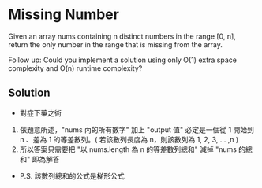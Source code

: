 # Missing Number

Given an array nums containing n distinct numbers in the range [0, n], return the only number in the range that is missing from the array.

Follow up: Could you implement a solution using only O(1) extra space complexity and O(n) runtime complexity?

## Solution

- 對症下藥之術

1. 依題意所述，"nums 內的所有數字" 加上 "output 值" 必定是一個從 1 開始到 n 、差為 1 的等差數列。( 若該數列長度為 n，則該數列為 1, 2, 3, ... ,n )
2. 所以答案只需要把 "以 nums.length 為 n 的等差數列總和" 減掉 "nums 的總和" 即為解答

- P.S. 該數列總和的公式是梯形公式